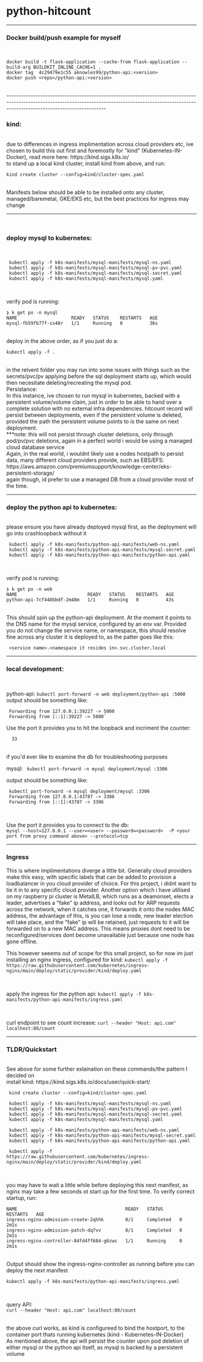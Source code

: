 # python-hitcount
--------------------------------------------------------------------------------------------------------------
<h3>Docker build/push example for myself</h3>
<br />

```
docker build -t flask-application --cache-from flask-application --build-arg BUILDKIT_INLINE_CACHE=1 .
docker tag  4c29479e1c55 aknowles99/python-api:<version>
docker push <repo>/python-api:<version>

```
<br />
-----------------------------------------------------------------------------------------------------------------------------------------------------------------------------------------------------

<h3>kind:</h3>
<br />
due to differences in ingress implimentation across cloud providers etc, ive chosen to build this out first and foremostly for "kind" (Kubernetes-IN-Docker), read more here:
https://kind.sigs.k8s.io/
<br />
to stand up a local kind cluster, install kind from above, and run:<br />

```kind create cluster --config=kind/cluster-spec.yaml```

<br />
Manifests below should be able to be installed onto any cluster, managed/baremetal, GKE/EKS etc, but the best practices for ingress may change

-----------------------------------------------------------------------------------------------------------------------------------------------------------------------------------------------------
<br />
<h3>deploy mysql to kubernetes:</h3>
<br />

``` 
 kubectl apply -f k8s-manifests/mysql-manifests/mysql-ns.yaml
 kubectl apply -f k8s-manifests/mysql-manifests/mysql-pv-pvc.yaml
 kubectl apply -f k8s-manifests/mysql-manifests/mysql-secret.yaml
 kubectl apply -f k8s-manifests/mysql-manifests/mysql.yaml
 ```
<br />

verify pod is running:
```
❯ k get po -n mysql
NAME                    READY   STATUS    RESTARTS   AGE
mysql-fb59fb77f-ss48r   1/1     Running   0          36s
```
<br />
deploy in the above order, as if you just do a:
<br />

``` kubectl apply -f . ```

<br />
in the relvent folder you may run into some issues with things such as the secrets/pvc/pv applying before the sql deployment starts up, which would then necesitate deleting/recreating the mysql pod.
<br />
Persistance:<br />
In this instance, ive chosen to run mysql in kubernetes, backed with a persistent volume/volume claim, just in order to be able to hand over a complete solution with no external infra dependencies. hitcount record will persist between deployments, even if the persistent volume is deleted, provided the path the persistent volume points to is the same on next deployment.
<br />
***note: this will not persist through cluster deletions, only through pod/pv/pvc deletions, again in a perfect world i would be using a managed cloud database service 
<br />
Again, in the real world, i wouldnt likely use a nodes hostpath to persist data, many different cloud providers provide, such as EBS/EFS: 
https://aws.amazon.com/premiumsupport/knowledge-center/eks-persistent-storage/
<br />
again though, id prefer to use a managed DB from a cloud provider most of the time.
<br />




----------------------------------------------------------------------------------------------------------------------------------------------------------------------------------------------------

<h3>deploy the python api to kubernetes:</h3>
<br />
please ensure you have already deployed mysql first, as the deployment will go into crashloopback without it

``` 
 kubectl apply -f k8s-manifests/python-api-manifests/web-ns.yaml
 kubectl apply -f k8s-manifests/python-api-manifests/mysql-secret.yaml
 kubectl apply -f k8s-manifests/python-api-manifests/python-api.yaml
 ```
<br />

verify pod is running:
```
❯ k get po -n web
NAME                          READY   STATUS    RESTARTS   AGE
python-api-7cf448bbdf-2m48m   1/1     Running   0          43s
```

<br />
This should spin up the python-api deployment. At the moment it points to the DNS name for the mysql service, configured by an env var. Provided you do not change the service name, or namespace, this should resolve fine across any cluster it is deployed to, as the patter goes like this:
<br />

``` <service name>.<namespace it resides in>.svc.cluster.local```

----------------------------------------------------------------------------------------------------------------------------------------------------------------------------------------------------

<h3>local development:</h3>
<br />

python-api:
``` kubectl port-forward -n web deployment/python-api :5000 ```
output should be something like: 
<br />

``` kubectl port-forward -n web deployment/python-api :5000
 Forwarding from 127.0.0.1:39227 -> 5000
 Forwarding from [::1]:39227 -> 5000`
 ```

Use the port it provides you to hit the loopback and incriment the counter:
```❯ curl 127.0.0.1:<your port from proxy command above>/count
  33
  ```
<br />
if you'd ever like to examine the db for troubleshooting purposes
<br />

mysql:
``` kubectl port-forward -n mysql deployment/mysql :3306```
<br />

output should be something like: 
``` 
 kubectl port-forward -n mysql deployment/mysql :3306
 Forwarding from 127.0.0.1:43787 -> 3306
 Forwarding from [::1]:43787 -> 3306
 ```

 <br />

Use the port it provides you to connect to the db:<br />
 ```mysql --host=127.0.0.1 --user=<user> --password=<password>  -P <your port from proxy command above> --protocol=tcp```

----------------------------------------------------------------------------------------------------------------------------------------------------------------------------------------------------------------------------

<h3>Ingress</h3>

This is where implimentations diverge a little bit. Generally cloud providers make this easy, with specific labels that can be added to provision a loadbalancer in you cloud provider of choice. For this project, i didnt want to tie it in to any specific cloud provider. Another option which i have utilised on my raspberry pi cluster is MetalLB, which runs as a deamonset, elects a leader, advertises a "fake" ip address, and looks out for ARP requests across the network, when it catches one, it forwards it onto the nodes MAC address, the advantage of this, is you can lose a node, new leader election will take place, and the "fake" ip will be retained, just requests to it will be forwarded on to a new MAC address. This means proxies dont need to be reconfigured/services dont become unavailable just because one node has gone offline.
<br />

This however seeems out of scope for this small project, so for now im just installing an nginx ingress, configured for kind:
```kubectl apply -f https://raw.githubusercontent.com/kubernetes/ingress-nginx/main/deploy/static/provider/kind/deploy.yaml```

<br />

apply the ingress for the python api:
```kubectl apply -f k8s-manifests/python-api-manifests/ingress.yaml ```

<br />

curl endpoint to see count increase:
```curl --header "Host: api.com" localhost:80/count```

---------------------------------------------------------------------------------------
<h3>TLDR/Quickstart</h3>
<br />
See above for some further exlaination on these commands/the pattern I decided on
<br />
install kind:
https://kind.sigs.k8s.io/docs/user/quick-start/
<br />

```
 kind create cluster --config=kind/cluster-spec.yaml

 kubectl apply -f k8s-manifests/mysql-manifests/mysql-ns.yaml
 kubectl apply -f k8s-manifests/mysql-manifests/mysql-pv-pvc.yaml
 kubectl apply -f k8s-manifests/mysql-manifests/mysql-secret.yaml
 kubectl apply -f k8s-manifests/mysql-manifests/mysql.yaml

 kubectl apply -f k8s-manifests/python-api-manifests/web-ns.yaml
 kubectl apply -f k8s-manifests/python-api-manifests/mysql-secret.yaml
 kubectl apply -f k8s-manifests/python-api-manifests/python-api.yaml

 kubectl apply -f https://raw.githubusercontent.com/kubernetes/ingress-nginx/main/deploy/static/provider/kind/deploy.yaml
```
<br />

you may have to wait a little while before deploying this next manifest, as nginx may take a few seconds ot start up for the first time. To verify correct startup, run:
<br />


``` k get po -n ingress-nginx
NAME                                        READY   STATUS      RESTARTS   AGE
ingress-nginx-admission-create-2qhhk        0/1     Completed   0          2m1s
ingress-nginx-admission-patch-dq7vv         0/1     Completed   0          2m1s
ingress-nginx-controller-84fd4ff684-g6zws   1/1     Running     0          2m1s
 ```

<br />
Output should show the ingress-nginx-controller as running before you can deploy the next manifest

<br />

```kubectl apply -f k8s-manifests/python-api-manifests/ingress.yaml ```

<br />

query API:<br />
```curl --header "Host: api.com" localhost:80/count```

<br />
the above curl works, as kind is configureed to bind the hostport, to the container port thats running kubernetes (kind - Kubernetes-IN-Docker)
<br />
As mentioned above, the api will persist the counter upon pod deletion of either mysql or the python api itself, as mysql is backed by a persistent volume